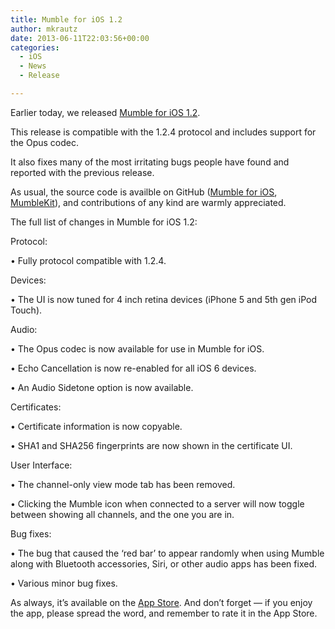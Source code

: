```yaml
---
title: Mumble for iOS 1.2
author: mkrautz
date: 2013-06-11T22:03:56+00:00
categories:
  - iOS
  - News
  - Release

---
```

Earlier today, we released [Mumble for iOS 1.2][1].

This release is compatible with the 1.2.4 protocol and includes support for the Opus codec.

It also fixes many of the most irritating bugs people have found and reported with the previous release.

<!--more-->

As usual, the source code is availble on GitHub ([Mumble for iOS][2], [MumbleKit][3]), and contributions of any kind are warmly appreciated.

The full list of changes in Mumble for iOS 1.2:

Protocol:
  
• Fully protocol compatible with 1.2.4.

Devices:
  
• The UI is now tuned for 4 inch retina devices (iPhone 5 and 5th gen iPod Touch).

Audio:
  
• The Opus codec is now available for use in Mumble for iOS.
  
• Echo Cancellation is now re-enabled for all iOS 6 devices.
  
• An Audio Sidetone option is now available.

Certificates:
  
• Certificate information is now copyable.
  
• SHA1 and SHA256 fingerprints are now shown in the certificate UI.

User Interface:
  
• The channel-only view mode tab has been removed.
  
• Clicking the Mumble icon when connected to a server will now toggle between showing all channels, and the one you are in.

Bug fixes:
  
• The bug that caused the &#8216;red bar&#8217; to appear randomly when using Mumble along with Bluetooth accessories, Siri, or other audio apps has been fixed.
  
• Various minor bug fixes.

As always, it’s available on the [App Store][1]. And don’t forget — if you enjoy the app, please spread the word, and remember to rate it in the App Store.

 [1]: http://itunes.apple.com/us/app/mumble/id443472808?mt=8
 [2]: https://github.com/mumble-voip/mumble-iphoneos
 [3]: https://github.com/mumble-voip/mumblekit
